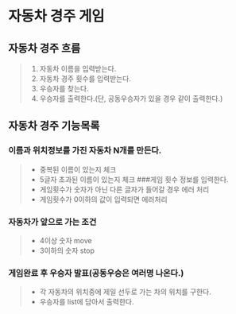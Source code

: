    자동차 경주 게임
======================
## 자동차 경주 흐름
>1. 자동차 이름을 입력받는다.
>2. 자동차 경주 횟수를 입력받는다.
>3. 우승자를 찾는다.
>4. 우승자를 출력한다.(단, 공동우승자가 있을 경우 같이 출력한다.)


##  자동차 경주 기능목록
### 이름과 위치정보를 가진 자동차 N개를 만든다.
  >* 중복된 이름이 있는지 체크
  >* 5글자 초과된 이름이 있는지 체크
###게임 횟수 정보를 입력한다.
  >* 게임횟수가 숫자가 아닌 다른 글자가 들어갈 경우 에러 처리
  >* 게임횟수가 0이하의 값이 입력되면 에러처리
###  자동차가 앞으로 가는 조건
  >* 4이상 숫자 move
  >* 3이하의 숫자 stop
### 게임완료 후 우승자 발표(공동우승은 여러명 나온다.)
  >* 각 자동차의 위치중에 제일 선두로 가는 차의 위치를 구한다.
  >* 우승자를 list에 담아서 출력한다. 
